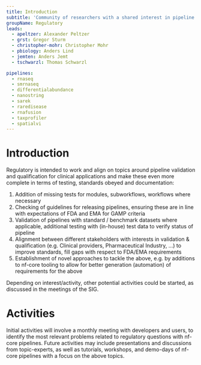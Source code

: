 ```yaml
---
title: Introduction
subtitle: 'Community of researchers with a shared interest in pipeline validation & qualification for clinical applications'
groupName: Regulatory
leads:
  - apeltzer: Alexander Peltzer
  - grst: Gregor Sturm
  - christopher-mohr: Christopher Mohr
  - pbiology: Anders Lind
  - jemten: Anders Jemt
  - tschwarzl: Thomas Schwarzl

pipelines:
  - rnaseq
  - smrnaseq
  - differentialabundance
  - nanostring
  - sarek
  - raredisease
  - rnafusion
  - taxprofiler
  - spatialvi
---
```


# Introduction

Regulatory is intended to work and align on topics around pipeline validation and qualification for clinical applications and make these even more complete in terms of testing, standards obeyed and documentation:

1. Addition of missing tests for modules, subworkflows, workflows where necessary
2. Checking of guidelines for releasing pipelines, ensuring these are in line with expectations of FDA and EMA for GAMP criteria
3. Validation of pipelines with standard / benchmark datasets where applicable, additional testing with (in-house) test data to verify status of pipeline
4. Alignment between different stakeholders with interests in validation & qualification (e.g. Clinical providers, Pharmaceutical Industry, ...) to improve standards, fill gaps with respect to FDA/EMA requirements
5. Establishment of novel approaches to tackle the above, e.g. by additions to nf-core tooling to allow for better generation (automation) of requirements for the above

Depending on interest/activity, other potential activities could be started, as discussed in the meetings of the SIG.

# Activities

Initial activities will involve a monthly meeting with developers and users, to identify the most relevant problems related to regulatory questions with nf-core pipelines. Future activities may include presentations and discussions from topic-experts, as well as tutorials, workshops, and demo-days of nf-core pipelines with a focus on the above topics.

